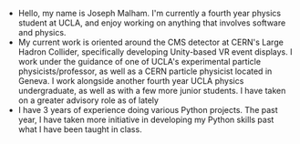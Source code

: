 - Hello, my name is Joseph Malham. I'm currently a fourth year physics student at UCLA, and enjoy working on anything that involves software and physics.
- My current work is oriented around the CMS detector at CERN's Large Hadron Collider, specifically developing Unity-based VR event displays. I work under the guidance of one of UCLA's experimental particle physicists/professor, as well as a CERN particle physicist located in Geneva. I work alongside another fourth year UCLA physics undergraduate, as well as with a few more junior students. I have taken on a greater advisory role as of lately
- I have 3 years of experience doing various Python projects. The past year, I have taken more initiative in developing my Python skills past what I have been taught in class.

<!---
jdmalham/jdmalham is a ✨ special ✨ repository because its `README.md` (this file) appears on your GitHub profile.
You can click the Preview link to take a look at your changes.
--->
